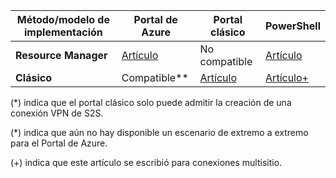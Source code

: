 | **Método/modelo de implementación** | **Portal de Azure** | **Portal clásico** | **PowerShell** |
| --- | --- | --- | --- |
| **Resource Manager** |[Artículo](../articles/vpn-gateway/vpn-gateway-howto-site-to-site-resource-manager-portal.md) |No compatible |[Artículo](../articles/vpn-gateway/vpn-gateway-create-site-to-site-rm-powershell.md) |
| **Clásico** |Compatible** |[Artículo](../articles/vpn-gateway/vpn-gateway-site-to-site-create.md) |[Artículo+](../articles/vpn-gateway/vpn-gateway-multi-site.md) |

(*) indica que el portal clásico solo puede admitir la creación de una conexión VPN de S2S.

(*) indica que aún no hay disponible un escenario de extremo a extremo para el Portal de Azure.

(+) indica que este artículo se escribió para conexiones multisitio.



<!--HONumber=Jan17_HO1-->


